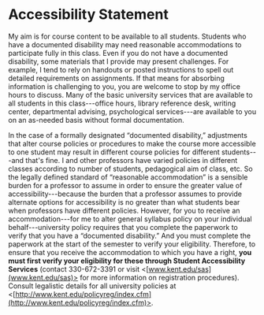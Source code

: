 ﻿# Accessibility Statement

My aim is for course content to be available to all students.
Students who have a documented disability may need reasonable
accommodations to participate fully in this class. Even if you do not have a
documented disability, some materials that I provide may present
challenges. For example, I tend to rely on handouts or posted
instructions to spell out detailed requirements on assignments.
If that means for absorbing information is challenging to you,
you are welcome to stop by my office hours to discuss.
Many of the basic university services that are available to all
students in this class---office hours, library reference desk, writing center,
departmental advising, psychological services---are available to you on
an as-needed basis without formal documentation.

In the case of a formally designated “documented disability,” adjustments
that alter course policies or procedures to make the course more
accessible to one student may result in different course policies
for different students---and that's fine. I and other professors
have varied policies in different classes according to number of
students, pedagogical aim of class, etc. So the legally defined standard of
“reasonable accommodation” is a sensible burden for a professor
to assume in order to ensure the greater value of accessibility---because
the burden that a professor assumes to provide alternate options for
accessibility is no greater than what students bear when professors have
different policies. However, for you to receive an accommodation---for me to alter
general syllabus policy on your individual behalf---university policy requires that
you complete the paperwork to verify that you have a “documented
disability.” And you must complete the paperwork at the start of the
semester to verify your eligibility. Therefore, to ensure that you
receive the accommodation to which you have a right, **you must first
verify your eligibility for these through Student Accessibility
Services** (contact 330-672-3391 or visit
<[www.kent.edu/sas](www.kent.edu/sas)> for more information on
registration procedures). Consult legalistic details for all university
policies at <[http://www.kent.edu/policyreg/index.cfm](http://www.kent.edu/policyreg/index.cfm)>.

